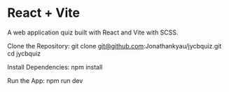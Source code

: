 # React + Vite

A web application quiz built with React and Vite with SCSS.

Clone the Repository:
git clone git@github.com:Jonathankyau/jycbquiz.git
cd jycbquiz

Install Dependencies:
npm install

Run the App:
npm run dev

